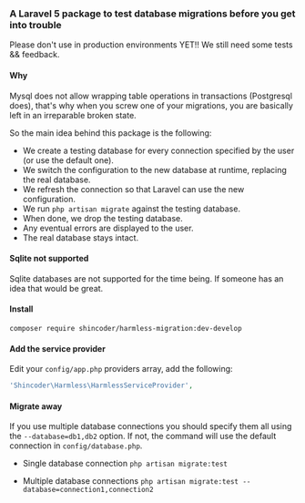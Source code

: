 ### A Laravel 5 package to test database migrations before you get into trouble

Please don't use in production environments YET!! We still need some tests && feedback.

#### Why
Mysql does not allow wrapping table operations in transactions (Postgresql does), that's
why when you screw one of your migrations, you are basically left in an irreparable broken
state.

So the main idea behind this package is the following:
- We create a testing database for every connection specified by the user (or use the default one).
- We switch the configuration to the new database at runtime, replacing the real database.
- We refresh the connection so that Laravel can use the new configuration.
- We run ``` php artisan migrate ``` against the testing database.
- When done, we drop the testing database.
- Any eventual errors are displayed to the user.
- The real database stays intact.

#### Sqlite not supported
Sqlite databases are not supported for the time being. If someone has an idea that would be great.

#### Install
``` composer require shincoder/harmless-migration:dev-develop ```

#### Add the service provider
Edit your ``` config/app.php ``` providers array, add the following:
```php
'Shincoder\Harmless\HarmlessServiceProvider',
```

#### Migrate away
If you use multiple database connections you should specify them all using the ``` --database=db1,db2 ``` option.
If not, the command will use the default connection in ``` config/database.php ```.

- Single database connection
``` php artisan migrate:test ```

- Multiple database connections
``` php artisan migrate:test --database=connection1,connection2 ```
